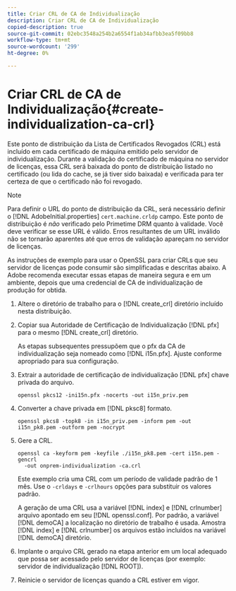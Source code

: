 ```yaml
---
title: Criar CRL de CA de Individualização
description: Criar CRL de CA de Individualização
copied-description: true
source-git-commit: 02ebc3548a254b2a6554f1ab34afbb3ea5f09bb8
workflow-type: tm+mt
source-wordcount: '299'
ht-degree: 0%

---
```


# Criar CRL de CA de Individualização{#create-individualization-ca-crl}

Este ponto de distribuição da Lista de Certificados Revogados (CRL) está incluído em cada certificado de máquina emitido pelo servidor de individualização. Durante a validação do certificado de máquina no servidor de licenças, essa CRL será baixada do ponto de distribuição listado no certificado (ou lida do cache, se já tiver sido baixada) e verificada para ter certeza de que o certificado não foi revogado.

>[!NOTE]
>
>Para definir o URL do ponto de distribuição da CRL, será necessário definir o [!DNL AdobeInitial.properties] `cert.machine.crldp` campo. Este ponto de distribuição é *não* verificado pelo Primetime DRM quanto à validade. Você deve verificar se esse URL é válido. Erros resultantes de um URL inválido não se tornarão aparentes até que erros de validação apareçam no servidor de licenças.

As instruções de exemplo para usar o OpenSSL para criar CRLs que seu servidor de licenças pode consumir são simplificadas e descritas abaixo. A Adobe recomenda executar essas etapas de maneira segura e em um ambiente, depois que uma credencial de CA de individualização de produção for obtida.

1. Altere o diretório de trabalho para o [!DNL create_crl] diretório incluído nesta distribuição.
1. Copiar sua Autoridade de Certificação de Individualização [!DNL pfx] para o mesmo [!DNL create_crl] diretório.

   As etapas subsequentes pressupõem que o pfx da CA de individualização seja nomeado como [!DNL i15n.pfx]. Ajuste conforme apropriado para sua configuração.
1. Extrair a autoridade de certificação de individualização [!DNL pfx] chave privada do arquivo.

   ```
   openssl pkcs12 -ini15n.pfx -nocerts -out i15n_priv.pem
   ```

1. Converter a chave privada em [!DNL pksc8] formato.

   ```
   openssl pkcs8 -topk8 -in i15n_priv.pem -inform pem -out i15n_pk8.pem -outform pem -nocrypt
   ```

1. Gere a CRL.

   ```
   openssl ca -keyform pem -keyfile ./i15n_pk8.pem -cert i15n.pem -gencrl  
     -out onprem-individualization -ca.crl
   ```

   Este exemplo cria uma CRL com um período de validade padrão de 1 mês. Use o `-crldays` e `-crlhours` opções para substituir os valores padrão.

   A geração de uma CRL usa a variável [!DNL index] e [!DNL crlnumber] arquivo apontado em seu [!DNL openssl.conf]. Por padrão, a variável [!DNL demoCA] a localização no diretório de trabalho é usada. Amostra [!DNL index] e [!DNL crlnumber] os arquivos estão incluídos na variável [!DNL demoCA] diretório.

1. Implante o arquivo CRL gerado na etapa anterior em um local adequado que possa ser acessado pelo servidor de licenças (por exemplo: servidor de individualização [!DNL ROOT]).
1. Reinicie o servidor de licenças quando a CRL estiver em vigor.
